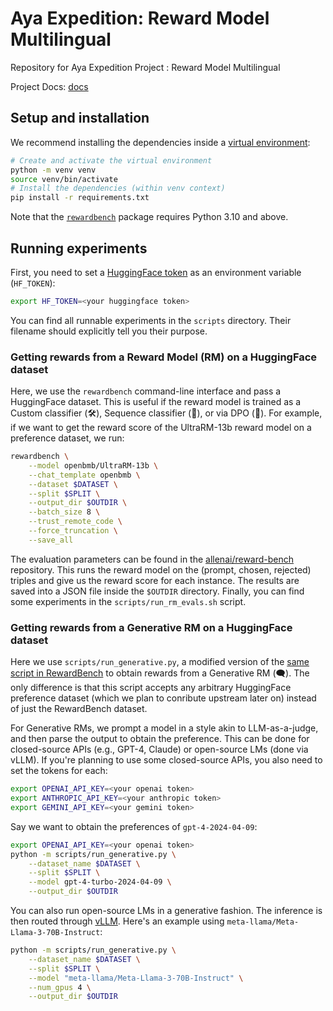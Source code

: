 # Aya Expedition: Reward Model Multilingual

Repository for Aya Expedition Project : Reward Model Multilingual

Project Docs: [docs](https://docs.google.com/document/d/11l7Mb60JMRpdJpp9-B7VjWOF4FshBdjzY0FDOTq9sMk/edit?usp=sharing)

## Setup and installation

We recommend installing the dependencies inside a [virtual environment](https://docs.python.org/3/library/venv.html):

```sh
# Create and activate the virtual environment
python -m venv venv
source venv/bin/activate
# Install the dependencies (within venv context)
pip install -r requirements.txt
```

Note that the [`rewardbench`](https://pypi.org/project/rewardbench/) package requires Python 3.10 and above.

## Running experiments

First, you need to set a [HuggingFace token](https://huggingface.co/settings/tokens) as an environment variable (`HF_TOKEN`):

```sh
export HF_TOKEN=<your huggingface token>
```

You can find all runnable experiments in the `scripts` directory.
Their filename should explicitly tell you their purpose. 

### Getting rewards from a Reward Model (RM) on a HuggingFace dataset

Here, we use the `rewardbench` command-line interface and pass a HuggingFace dataset.
This is useful if the reward model is trained as a Custom classifier (🛠️), Sequence classifier (🔢), or via DPO (🎯).
For example, if we want to get the reward score of the UltraRM-13b reward model on a preference dataset, we run:

```sh
rewardbench \
    --model openbmb/UltraRM-13b \
    --chat_template openbmb \
    --dataset $DATASET \
    --split $SPLIT \
    --output_dir $OUTDIR \
    --batch_size 8 \
    --trust_remote_code \
    --force_truncation \
    --save_all 
```

The evaluation parameters can be found in the [allenai/reward-bench](https://github.com/allenai/reward-bench/blob/main/scripts/configs/eval_configs.yaml) repository.
This runs the reward model on the (prompt, chosen, rejected) triples and give us the reward score for each instance.
The results are saved into a JSON file inside the `$OUTDIR` directory.
Finally, you can find some experiments in the `scripts/run_rm_evals.sh` script.

### Getting rewards from a Generative RM on a HuggingFace dataset

Here we use `scripts/run_generative.py`, a modified version of the [same script in RewardBench](https://github.com/allenai/reward-bench/blob/main/scripts/run_generative.py) to obtain rewards from a Generative RM (🗨️).
The only difference is that this script accepts any arbitrary HuggingFace preference dataset (which we plan to conribute upstream later on) instead of just the RewardBench dataset.

For Generative RMs, we prompt a model in a style akin to LLM-as-a-judge, and then parse the output to obtain the preference.
This can be done for closed-source APIs (e.g., GPT-4, Claude) or open-source LMs (done via vLLM).
If you're planning to use some closed-source APIs, you also need to set the tokens for each:

```sh
export OPENAI_API_KEY=<your openai token>
export ANTHROPIC_API_KEY=<your anthropic token>
export GEMINI_API_KEY=<your gemini token>
```

Say we want to obtain the preferences of `gpt-4-2024-04-09`:

```sh
export OPENAI_API_KEY=<your openai token>
python -m scripts/run_generative.py \
    --dataset_name $DATASET \
    --split $SPLIT \
    --model gpt-4-turbo-2024-04-09 \
    --output_dir $OUTDIR 
```

You can also run open-source LMs in a generative fashion. 
The inference is then routed through [vLLM](https://github.com/vllm-project/vllm).
Here's an example using `meta-llama/Meta-Llama-3-70B-Instruct`:

```sh
python -m scripts/run_generative.py \
    --dataset_name $DATASET \
    --split $SPLIT \
    --model "meta-llama/Meta-Llama-3-70B-Instruct" \
    --num_gpus 4 \
    --output_dir $OUTDIR
```
